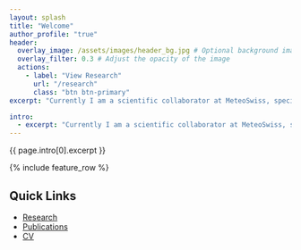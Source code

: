 ```yaml
---
layout: splash
title: "Welcome"
author_profile: "true"
header:
  overlay_image: /assets/images/header_bg.jpg # Optional background image
  overlay_filter: 0.3 # Adjust the opacity of the image
  actions:
    - label: "View Research"
      url: "/research"
      class: "btn btn-primary"
excerpt: "Currently I am a scientific collaborator at MeteoSwiss, specializing in radar meteorology."

intro:
  - excerpt: "Currently I am a scientific collaborator at MeteoSwiss, specializing in radar meteorology."
---
```


<div class="intro">
  {{ page.intro[0].excerpt }}
</div>

{% include feature_row %}

## Quick Links
- [Research](research)
- [Publications](publications)
- [CV](cv)